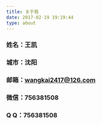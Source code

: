 ```yaml
---
title: 关于我
date: 2017-02-19 19:19:44
type: about
---
```

### 姓名：王凯  

### 城市：沈阳  

### 邮箱：wangkai2417@126.com  

### 微信：756381508  

### Q Q：756381508